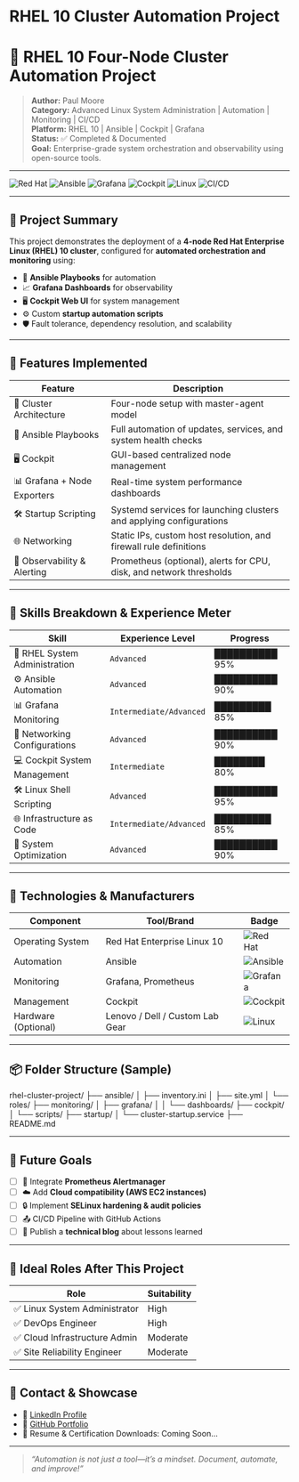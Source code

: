 # RHEL 10 Cluster Automation Project

# 🔧 RHEL 10 Four-Node Cluster Automation Project

> **Author:** Paul Moore  
> **Category:** Advanced Linux System Administration | Automation | Monitoring | CI/CD  
> **Platform:** RHEL 10 | Ansible | Cockpit | Grafana  
> **Status:** ✅ Completed & Documented  
> **Goal:** Enterprise-grade system orchestration and observability using open-source tools.

---

![Red Hat](https://img.shields.io/badge/OS-RHEL_10-%23ee0000?logo=redhat&logoColor=white)
![Ansible](https://img.shields.io/badge/Automation-Ansible-%23EE0000?logo=ansible)
![Grafana](https://img.shields.io/badge/Monitoring-Grafana-%23f46800?logo=grafana)
![Cockpit](https://img.shields.io/badge/Management-Cockpit-%23007bff?logoColor=white)
![Linux](https://img.shields.io/badge/Platform-Linux-%23FCC624?logo=linux&logoColor=black)
![CI/CD](https://img.shields.io/badge/DevOps-CI%2FCD-%23F05032?logo=git&logoColor=white)

---

## 📌 Project Summary

This project demonstrates the deployment of a **4-node Red Hat Enterprise Linux (RHEL) 10 cluster**, configured for **automated orchestration and monitoring** using:

- 🧰 **Ansible Playbooks** for automation  
- 📈 **Grafana Dashboards** for observability  
- 🖥️ **Cockpit Web UI** for system management  
- ⚙️ Custom **startup automation scripts**  
- 🛡️ Fault tolerance, dependency resolution, and scalability

---

## 🚀 Features Implemented

| Feature                               | Description                                                                 |
|---------------------------------------|-----------------------------------------------------------------------------|
| 🧩 Cluster Architecture               | Four-node setup with master-agent model                                    |
| 📜 Ansible Playbooks                  | Full automation of updates, services, and system health checks             |
| 🖥️ Cockpit                            | GUI-based centralized node management                                      |
| 📊 Grafana + Node Exporters           | Real-time system performance dashboards                                    |
| 🛠️ Startup Scripting                  | Systemd services for launching clusters and applying configurations        |
| 🌐 Networking                         | Static IPs, custom host resolution, and firewall rule definitions          |
| 🧠 Observability & Alerting           | Prometheus (optional), alerts for CPU, disk, and network thresholds        |

---

## 🧠 Skills Breakdown & Experience Meter

| Skill                          | Experience Level      | Progress       |
|-------------------------------|------------------------|----------------|
| 🔴 RHEL System Administration | `Advanced`             | ██████████ 95% |
| ⚙️ Ansible Automation         | `Advanced`             | ██████████ 90% |
| 📊 Grafana Monitoring         | `Intermediate/Advanced`| █████████ 85%  |
| 📡 Networking Configurations  | `Advanced`             | ██████████ 90% |
| 💻 Cockpit System Management  | `Intermediate`         | ████████ 80%   |
| 🛠️ Linux Shell Scripting      | `Advanced`             | ██████████ 95% |
| 🌐 Infrastructure as Code     | `Intermediate/Advanced`| █████████ 85%  |
| 🔁 System Optimization        | `Advanced`             | ██████████ 90% |

---

## 🧪 Technologies & Manufacturers

| Component      | Tool/Brand         | Badge                                                                 |
|----------------|--------------------|-----------------------------------------------------------------------|
| Operating System | Red Hat Enterprise Linux 10 | ![Red Hat](https://img.shields.io/badge/RHEL-10-red?logo=redhat&logoColor=white) |
| Automation     | Ansible            | ![Ansible](https://img.shields.io/badge/Ansible-Automation-%23EE0000?logo=ansible) |
| Monitoring     | Grafana, Prometheus| ![Grafana](https://img.shields.io/badge/Grafana-Observability-orange?logo=grafana) |
| Management     | Cockpit            | ![Cockpit](https://img.shields.io/badge/Cockpit-SystemMgmt-%23007bff?logoColor=white) |
| Hardware (Optional) | Lenovo / Dell / Custom Lab Gear | ![Linux](https://img.shields.io/badge/Hardware-Lab_Custom-%23CCCCCC?logo=linux) |

---

## 📦 Folder Structure (Sample)

rhel-cluster-project/
├── ansible/
│   ├── inventory.ini
│   ├── site.yml
│   └── roles/
├── monitoring/
│   ├── grafana/
│   │   └── dashboards/
├── cockpit/
│   └── scripts/
├── startup/
│   └── cluster-startup.service
├── README.md

---

## 📘 Future Goals

- [ ] 🧪 Integrate **Prometheus Alertmanager**
- [ ] ☁️ Add **Cloud compatibility (AWS EC2 instances)**
- [ ] 🔒 Implement **SELinux hardening & audit policies**
- [ ] 📤 CI/CD Pipeline with GitHub Actions
- [ ] 📘 Publish a **technical blog** about lessons learned

---

## 👔 Ideal Roles After This Project

| Role                          | Suitability |
|-------------------------------|-------------|
| ✅ Linux System Administrator | High        |
| ✅ DevOps Engineer            | High        |
| ✅ Cloud Infrastructure Admin| Moderate    |
| ✅ Site Reliability Engineer  | Moderate    |

---

## 🤝 Contact & Showcase

- 💼 [LinkedIn Profile](https://www.linkedin.com/in/paulmoore3416)
- 📂 [GitHub Portfolio](https://github.com/paulmoore3416)
- 🧠 Resume & Certification Downloads: Coming Soon...

---

> *“Automation is not just a tool—it’s a mindset. Document, automate, and improve!”*
